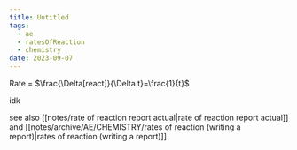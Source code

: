 ```yaml
---
title: Untitled
tags:
  - ae
  - ratesOfReaction
  - chemistry
date: 2023-09-07
---
```

Rate = $\frac{\Delta[react]}{\Delta t}=\frac{1}{t}$

idk

see also [[notes/rate of reaction report actual|rate of reaction report actual]] and [[notes/archive/AE/CHEMISTRY/rates of reaction (writing a report)|rates of reaction (writing a report)]]